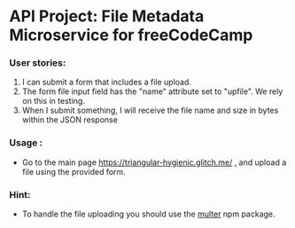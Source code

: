 
# API Project: File Metadata Microservice for freeCodeCamp

###    User stories:
1. I can submit a form that includes a file upload.
2. The form file input field  has the "name" attribute set to "upfile". We rely on this in testing.
3. When I submit something, I will receive the file name and size in bytes within the JSON response

### Usage :
* Go to the main page https://triangular-hygienic.glitch.me/ , and upload a file using the provided form.


### Hint:
* To handle the file uploading you should use the [multer](https://www.npmjs.com/package/multer) npm package.
